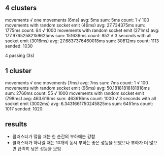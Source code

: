## 4 clusters
  movements
    √ one movements (6ms)
        avg: 5ms        sum: 5ms        count: 1
    √ 100 movements with random socket emit (46ms)
        avg: 27.734375ms        sum: 1775ms     count: 64
    √ 1000 movements with random socket emit (271ms)
        avg: 177.97652582159625ms       sum: 151636ms   count: 852
    √ 3 seconds with all socket emit (3016ms)
        avg: 27.6837376460018ms sum: 30812ms    count: 1113
    sended: 1030


  4 passing (3s)

## 1 cluster
  movements
    √ one movements (7ms)
        avg: 7ms        sum: 7ms        count: 1
    √ 100 movements with random socket emit (96ms)
        avg: 50.18181818181818ms        sum: 2760ms     count: 55
    √ 1000 movements with random socket emit (798ms)
        avg: 463.616ms  sum: 463616ms   count: 1000
    √ 3 seconds with all socket emit (3002ms)
        avg: 6.3431661750245825ms       sum: 6451ms     count: 1017
    sended: 1020

## results
 * 클러스터가 많을 때는 한 순간의 부하에는 강함
 * 클러스터가 하나일 때는 10개의 동시 부하는 좋은 성능을 보였으나 부하가 더 많으면 급격히 낮은 성능을 보임